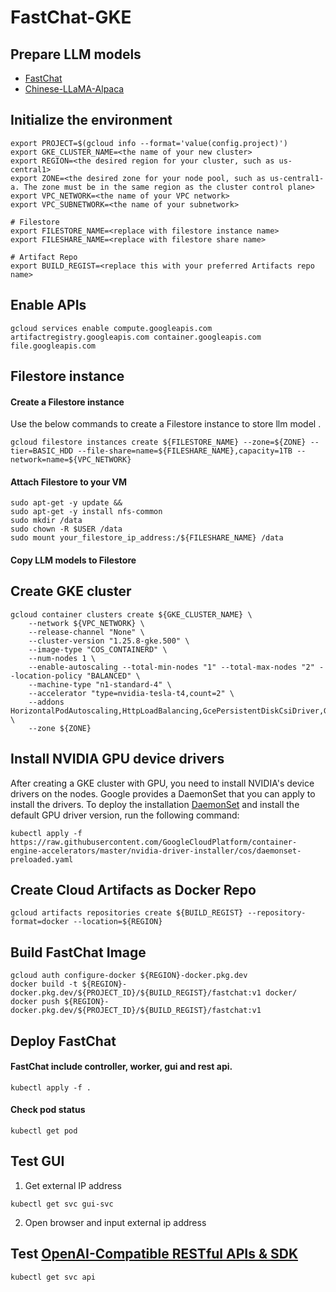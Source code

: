 # FastChat-GKE

## Prepare LLM models
- [FastChat](https://github.com/lm-sys/FastChat#model-weights)
- [Chinese-LLaMA-Alpaca](https://github.com/ymcui/Chinese-LLaMA-Alpaca)

## Initialize the environment
```
export PROJECT=$(gcloud info --format='value(config.project)')
export GKE_CLUSTER_NAME=<the name of your new cluster>
export REGION=<the desired region for your cluster, such as us-central1>
export ZONE=<the desired zone for your node pool, such as us-central1-a. The zone must be in the same region as the cluster control plane>
export VPC_NETWORK=<the name of your VPC network>
export VPC_SUBNETWORK=<the name of your subnetwork>

# Filestore
export FILESTORE_NAME=<replace with filestore instance name>
export FILESHARE_NAME=<replace with filestore share name>

# Artifact Repo
export BUILD_REGIST=<replace this with your preferred Artifacts repo name>
```

## Enable APIs
```
gcloud services enable compute.googleapis.com artifactregistry.googleapis.com container.googleapis.com file.googleapis.com
```

## Filestore instance

#### Create a Filestore instance
Use the below commands to create a Filestore instance to store llm model .
```
gcloud filestore instances create ${FILESTORE_NAME} --zone=${ZONE} --tier=BASIC_HDD --file-share=name=${FILESHARE_NAME},capacity=1TB --network=name=${VPC_NETWORK}
```
#### Attach Filestore to your VM
```
sudo apt-get -y update &&
sudo apt-get -y install nfs-common
sudo mkdir /data
sudo chown -R $USER /data
sudo mount your_filestore_ip_address:/${FILESHARE_NAME} /data
```

#### Copy LLM models to Filestore


## Create GKE cluster
```
gcloud container clusters create ${GKE_CLUSTER_NAME} \
    --network ${VPC_NETWORK} \
    --release-channel "None" \
    --cluster-version "1.25.8-gke.500" \
    --image-type "COS_CONTAINERD" \
    --num-nodes 1 \
    --enable-autoscaling --total-min-nodes "1" --total-max-nodes "2" --location-policy "BALANCED" \
    --machine-type "n1-standard-4" \
    --accelerator "type=nvidia-tesla-t4,count=2" \
    --addons HorizontalPodAutoscaling,HttpLoadBalancing,GcePersistentDiskCsiDriver,GcpFilestoreCsiDriver \
    --zone ${ZONE}
```


## Install NVIDIA GPU device drivers
After creating a GKE cluster with GPU, you need to install NVIDIA's device drivers on the nodes. Google provides a DaemonSet that you can apply to install the drivers. To deploy the installation [DaemonSet](https://raw.githubusercontent.com/GoogleCloudPlatform/container-engine-accelerators/master/nvidia-driver-installer/cos/daemonset-preloaded.yaml) and install the default GPU driver version, run the following command:
```
kubectl apply -f https://raw.githubusercontent.com/GoogleCloudPlatform/container-engine-accelerators/master/nvidia-driver-installer/cos/daemonset-preloaded.yaml
```


## Create Cloud Artifacts as Docker Repo
```
gcloud artifacts repositories create ${BUILD_REGIST} --repository-format=docker --location=${REGION}
```

## Build FastChat Image
```
gcloud auth configure-docker ${REGION}-docker.pkg.dev
docker build -t ${REGION}-docker.pkg.dev/${PROJECT_ID}/${BUILD_REGIST}/fastchat:v1 docker/
docker push ${REGION}-docker.pkg.dev/${PROJECT_ID}/${BUILD_REGIST}/fastchat:v1
```


## Deploy FastChat
#### FastChat include controller, worker, gui and rest api.
```
kubectl apply -f .
```


#### Check pod status
```
kubectl get pod
```


## Test GUI
1. Get external IP address
```
kubectl get svc gui-svc
```
2. Open browser and input external ip address


## Test [OpenAI-Compatible RESTful APIs & SDK](https://github.com/lm-sys/FastChat/blob/05b3bcdea6ac5106e8ef4a57f7f27a36ccaca253/docs/openai_api.md)
```
kubectl get svc api
```
